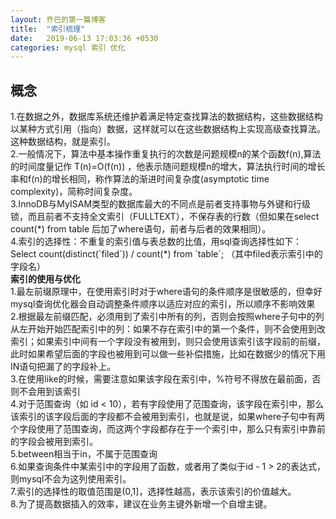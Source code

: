 ```yaml
---
layout: 乔巴的第一篇博客
title:  "索引梳理"
date:   2019-06-13 17:03:36 +0530
categories: mysql 索引 优化
---
```

**概念**
---
1.在数据之外，数据库系统还维护着满足特定查找算法的数据结构，这些数据结构以某种方式引用（指向）数据，这样就可以在这些数据结构上实现高级查找算法。这种数据结构，就是索引。  
2.一般情况下，算法中基本操作重复执行的次数是问题规模n的某个函数f(n),算法的时间度量记作 T(n)=O(f(n)) ，他表示随问题规模n的增大，算法执行时间的增长率和f(n)的增长相同，称作算法的渐进时间复杂度(asymptotic time complexity)，简称时间复杂度。  
3.InnoDB与MyISAM类型的数据库最大的不同点是前者支持事物与外键和行级锁，而且前者不支持全文索引（FULLTEXT），不保存表的行数（但如果在select count(\*) from table 后加了where语句，前者与后者的效果相同）。  
4.索引的选择性：不重复的索引值与表总数的比值，用sql查询选择性如下：  
Select count(distinct(\`filed\`)) / count(\*) from \`table\`; （其中filed表示索引中的字段名）   
**索引的使用与优化**  
1.最左前缀原理中，在使用索引时对于where语句的条件顺序是很敏感的，但幸好mysql查询优化器会自动调整条件顺序以适应对应的索引，所以顺序不影响效果  
2.根据最左前缀匹配，必须用到了索引中所有的列，否则会按照where子句中的列从左开始开始匹配索引中的列：如果不存在索引中的第一个条件，则不会使用到改索引；如果索引中间有一个字段没有被用到，则只会使用该索引该字段前的前缀，此时如果希望后面的字段也被用到可以做一些补偿措施，比如在数据少的情况下用IN语句把漏了的字段补上。  
3.在使用like的时候，需要注意如果该字段在索引中，%符号不得放在最前面，否则不会用到该索引  
4.对于范围查询（如 id < 10），若有字段使用了范围查询，该字段在索引中，那么该索引的该字段后面的字段都不会被用到索引，也就是说，如果where子句中有两个字段使用了范围查询，而这两个字段都存在于一个索引中，那么只有索引中靠前的字段会被用到索引。  
5.between相当于in，不属于范围查询  
6.如果查询条件中某索引中的字段用了函数，或者用了类似于id - 1 > 2的表达式，则mysql不会为这列使用索引。  
7.索引的选择性的取值范围是(0,1]，选择性越高，表示该索引的价值越大。  
8.为了提高数据插入的效率，建议在业务主键外新增一个自增主键。  

